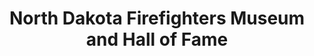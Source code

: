 ---
layout: repo
title: "North Dakota Firefighters Museum and Hall of Fame"
id: 6362
permalink: repos/6362/
---
